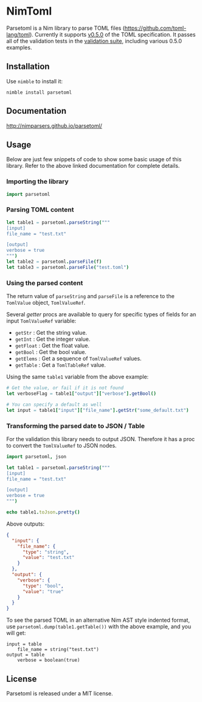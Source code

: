 # NimToml

Parsetoml is a Nim library to parse TOML files
(https://github.com/toml-lang/toml). Currently it supports
[v0.5.0](https://github.com/toml-lang/toml/tree/v0.5.0)
of the TOML specification. It passes all of the validation tests in the
[validation suite](https://github.com/BurntSushi/toml-test), including various
0.5.0 examples.


## Installation

Use `nimble` to install it:

    nimble install parsetoml

## Documentation

http://nimparsers.github.io/parsetoml/

## Usage

Below are just few snippets of code to show some basic usage of this
library. Refer to the above linked documentation for complete details.

### Importing the library

```nim
import parsetoml
```

### Parsing TOML content

```nim
let table1 = parsetoml.parseString("""
[input]
file_name = "test.txt"

[output]
verbose = true
""")
let table2 = parsetoml.parseFile(f)
let table3 = parsetoml.parseFile("test.toml")
```

### Using the parsed content

The return value of `parseString` and `parseFile` is a reference to
the `TomlValue` object, `TomlValueRef`.

Several *getter* procs are available to query for specific types of
fields for an input `TomlValueRef` variable:

- `getStr` : Get the string value.
- `getInt` : Get the integer value.
- `getFloat` : Get the float value.
- `getBool` : Get the bool value.
- `getElems` : Get a sequence of `TomlValueRef` values.
- `getTable` : Get a `TomlTableRef` value.

Using the same `table1` variable from the above example:

```nim
# Get the value, or fail if it is not found
let verboseFlag = table1["output"]["verbose"].getBool()

# You can specify a default as well
let input = table1["input"]["file_name"].getStr("some_default.txt")
```

### Transforming the parsed date to JSON / Table

For the validation this library needs to output JSON. Therefore it has
a proc to convert the `TomlValueRef` to JSON nodes.

```nim
import parsetoml, json

let table1 = parsetoml.parseString("""
[input]
file_name = "test.txt"

[output]
verbose = true
""")

echo table1.toJson.pretty()
```

Above outputs:

```json
{
  "input": {
    "file_name": {
      "type": "string",
      "value": "test.txt"
    }
  },
  "output": {
    "verbose": {
      "type": "bool",
      "value": "true"
    }
  }
}
```

To see the parsed TOML in an alternative Nim AST style indented
format, use `parsetoml.dump(table1.getTable())` with the above
example, and you will get:

```
input = table
    file_name = string("test.txt")
output = table
    verbose = boolean(true)
```

## License

Parsetoml is released under a MIT license.
